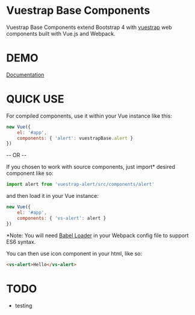 Vuestrap Base Components
=========

Vuestrap Base Components extend Bootstrap 4 with [vuestrap](http://kzima.github.io/vuestrap#readme) web components built with Vue.js and Webpack.

DEMO
=========

[Documentation](http://kzima.github.io/vuestrap-base-components/#/alert)

QUICK USE
=========

For compiled components, use it within your Vue instance like this:

```js
new Vue({
	el: '#app',
	components: { 'alert': vuestrapBase.alert }
})
```

-- OR --

If you chosen to work with source components, just import* desired component like so:

```js
import alert from 'vuestrap-alert/src/components/alert'
```

and then load it in your Vue instance:

```js
new Vue({
	el: '#app',
	components: { 'vs-alert': alert }
})
```

*Note: You will need <a href="https://github.com/babel/babel-loader">Babel Loader</a> in your Webpack config file to support ES6 syntax.

You can then use icon component in your html, like so:
```html
<vs-alert>Hello</vs-alert>
```

TODO
=========
- testing
